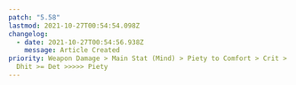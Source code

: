 ```yaml
---
patch: "5.58"
lastmod: 2021-10-27T00:54:54.098Z
changelog:
  - date: 2021-10-27T00:54:56.938Z
    message: Article Created
priority: Weapon Damage > Main Stat (Mind) > Piety to Comfort > Crit > SpS =
  Dhit >= Det >>>>> Piety
---
```

